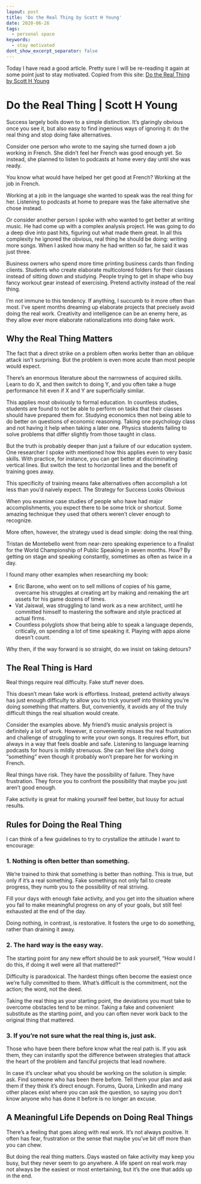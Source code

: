 ```yaml
---
layout: post
title: 'Do the Real Thing by Scott H Young'
date: 2020-06-26
tags:
  - personal space
keywords:
  - stay motivated
dont_show_excerpt_separator: false
---
```


Today I have read a good article. Pretty sure I will be re-reading it again at some point just to stay motivated. Copied from this site:
[Do the Real Thing by Scott H Young](https://www.scotthyoung.com/blog/2020/05/04/do-the-real-thing/?utm_source=hackernewsletter&utm_medium=email&utm_term=fav)

<!--more-->

# Do the Real Thing | Scott H Young

Success largely boils down to a simple distinction. It’s glaringly obvious once you see it, but also easy to find ingenious ways of ignoring it: do the real thing and stop doing fake alternatives.

Consider one person who wrote to me saying she turned down a job working in French. She didn’t feel her French was good enough yet. So instead, she planned to listen to podcasts at home every day until she was ready.

You know what would have helped her get good at French? Working at the job in French.

Working at a job in the language she wanted to speak was the real thing for her. Listening to podcasts at home to prepare was the fake alternative she chose instead.

Or consider another person I spoke with who wanted to get better at writing music. He had come up with a complex analysis project. He was going to do a deep dive into past hits, figuring out what made them great. In all this complexity he ignored the obvious, real thing he should be doing: writing more songs. When I asked how many he had written so far, he said it was just three.

Business owners who spend more time printing business cards than finding clients. Students who create elaborate multicolored folders for their classes instead of sitting down and studying. People trying to get in shape who buy fancy workout gear instead of exercising. Pretend activity instead of the real thing.

I’m not immune to this tendency. If anything, I succumb to it more often than most. I’ve spent months dreaming up elaborate projects that precisely avoid doing the real work. Creativity and intelligence can be an enemy here, as they allow ever more elaborate rationalizations into doing fake work.

## Why the Real Thing Matters

The fact that a direct strike on a problem often works better than an oblique attack isn’t surprising. But the problem is even more acute than most people would expect.

There’s an enormous literature about the narrowness of acquired skills. Learn to do X, and then switch to doing Y, and you often take a huge performance hit even if X and Y are superficially similar.

This applies most obviously to formal education. In countless studies, students are found to not be able to perform on tasks that their classes should have prepared them for. Studying economics then not being able to do better on questions of economic reasoning. Taking one psychology class and not having it help when taking a later one. Physics students failing to solve problems that differ slightly from those taught in class.

But the truth is probably deeper than just a failure of our education system. One researcher I spoke with mentioned how this applies even to very basic skills. With practice, for instance, you can get better at discriminating vertical lines. But switch the test to horizontal lines and the benefit of training goes away.

This specificity of training means fake alternatives often accomplish a lot less than you’d naively expect.
The Strategy for Success Looks Obvious

When you examine case studies of people who have had major accomplishments, you expect there to be some trick or shortcut. Some amazing technique they used that others weren’t clever enough to recognize.

More often, however, the strategy used is dead simple: doing the real thing.

Tristan de Montebello went from near-zero speaking experience to a finalist for the World Championship of Public Speaking in seven months. How? By getting on stage and speaking constantly, sometimes as often as twice in a day.

I found many other examples when researching my book:

- Eric Barone, who went on to sell millions of copies of his game, overcame his struggles at creating art by making and remaking the art assets for his game dozens of times.
- Vat Jaiswal, was struggling to land work as a new architect, until he committed himself to mastering the software and style practiced at actual firms.
- Countless polyglots show that being able to speak a language depends, critically, on spending a lot of time speaking it. Playing with apps alone doesn’t count.

Why then, if the way forward is so straight, do we insist on taking detours?

## The Real Thing is Hard

Real things require real difficulty. Fake stuff never does.

This doesn’t mean fake work is effortless. Instead, pretend activity always has just enough difficulty to allow you to trick yourself into thinking you’re doing something that matters. But, conveniently, it avoids any of the truly difficult things the real situation would create.

Consider the examples above. My friend’s music analysis project is definitely a lot of work. However, it conveniently misses the real frustration and challenge of struggling to write your own songs. It requires effort, but always in a way that feels doable and safe. Listening to language learning podcasts for hours is mildly strenuous. She can feel like she’s doing “something” even though it probably won’t prepare her for working in French.

Real things have risk. They have the possibility of failure. They have frustration. They force you to confront the possibility that maybe you just aren’t good enough.

Fake activity is great for making yourself feel better, but lousy for actual results.

## Rules for Doing the Real Thing

I can think of a few guidelines to try to crystallize the attitude I want to encourage:

### 1. Nothing is often better than something.

We’re trained to think that something is better than nothing. This is true, but only if it’s a real something. Fake somethings not only fail to create progress, they numb you to the possibility of real striving.

Fill your days with enough fake activity, and you get into the situation where you fail to make meaningful progress on any of your goals, but still feel exhausted at the end of the day.

Doing nothing, in contrast, is restorative. It fosters the urge to do something, rather than draining it away.

### 2. The hard way is the easy way.

The starting point for any new effort should be to ask yourself, “How would I do this, if doing it well were all that mattered?”

Difficulty is paradoxical. The hardest things often become the easiest once we’re fully committed to them. What’s difficult is the commitment, not the action; the word, not the deed.

Taking the real thing as your starting point, the deviations you must take to overcome obstacles tend to be minor. Taking a fake and convenient substitute as the starting point, and you can often never work back to the original thing that mattered.

### 3. If you’re not sure what the real thing is, just ask.

Those who have been there before know what the real path is. If you ask them, they can instantly spot the difference between strategies that attack the heart of the problem and fanciful projects that lead nowhere.

In case it’s unclear what you should be working on the solution is simple: ask. Find someone who has been there before. Tell them your plan and ask them if they think it’s direct enough. Forums, Quora, LinkedIn and many other places exist where you can ask the question, so saying you don’t know anyone who has done it before is no longer an excuse.

## A Meaningful Life Depends on Doing Real Things

There’s a feeling that goes along with real work. It’s not always positive. It often has fear, frustration or the sense that maybe you’ve bit off more than you can chew.

But doing the real thing matters. Days wasted on fake activity may keep you busy, but they never seem to go anywhere. A life spent on real work may not always be the easiest or most entertaining, but it’s the one that adds up in the end.
